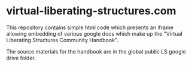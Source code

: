 # virtual-liberating-structures.com

This repository contains simple html code which presents an iframe allowing embedding of various google docs which make up the "Virtual Liberating Structures Community Handbook".

The source materials for the handbook are in the global public LS google drive folder.

